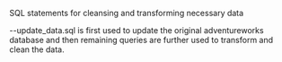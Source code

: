 SQL statements for cleansing and transforming necessary data

--update_data.sql is first used to update the original adventureworks database and then remaining queries are further used to transform and clean the data.
